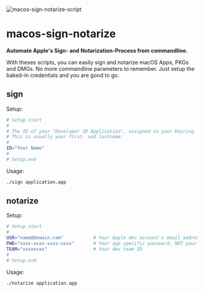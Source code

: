 

![macos-sign-notarize-script](https://marketmix.com/git-assets/macos-sign-notarize/macos-sign-notarize-script.jpg)

# macos-sign-notarize

**Automate Apple's Sign- and Notarization-Process from commandline.** 

With theses scripts, you can easily sign and notarize macOS Apps, PKGs and DMGs. No more commandline parameters to remember. Just setup the baked-in credentials and you are good to go. 

## sign

Setup:

```bash
# Setup.start
#
# The ID of your "Developer ID Application", assigned to your Keyring.
# This is usually your first- and lastname:
#
ID="Your Name"  
#
# Setup.end
```

Usage:

```bash
./sign application.app
```

## notarize

Setup:

```bash
# Setup.start
#
USR="name@domain.com"           # Your Apple dev account's email address
PWD="xxxx-xxxx-xxxx-xxxx"       # Your app specific password, NOT your login password
TEAM="xxxxxxxx"                 # Your dev team ID
#
# Setup.end
```

Usage:

```bash
./notarize application.app
```

